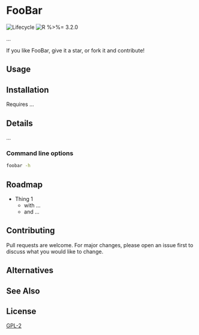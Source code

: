 # FooBar

![Lifecycle
](https://img.shields.io/badge/lifecycle-experimental-orange.svg?style=flat)
![R
%>%= 3.2.0](https://img.shields.io/badge/R->%3D3.2.0-blue.svg?style=flat)

...

If you like FooBar, give it a star, or fork it and contribute!

## Usage

## Installation

Requires ...


## Details

...

### Command line options

```sh
foobar -h
```


## Roadmap

 * Thing 1
   * with ...
   * and ...


## Contributing

Pull requests are welcome.  For major changes, please open an issue first to discuss what you would like to change.


## Alternatives

## See Also

## License

[GPL-2](https://www.gnu.org/licenses/old-licenses/gpl-2.0.en.html)
